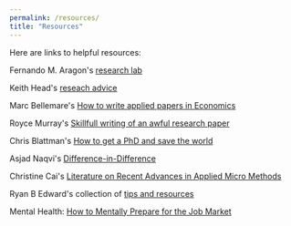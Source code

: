 ```yaml
---
permalink: /resources/
title: "Resources"
---
```

Here are links to helpful resources:

Fernando M. Aragon's [research lab](https://sites.google.com/view/fernandoaragon/research-lab)

Keith Head's [reseach advice](http://blogs.ubc.ca/khead/research/research-advice)

Marc Bellemare's [How to write applied papers in Economics](http://marcfbellemare.com/wordpress/wp-content/uploads/2020/09/BellemareHowToPaperSeptember2020.pdf)

Royce Murray's [Skillfull writing of an awful research paper](https://pubs.acs.org/doi/pdf/10.1021/ac2000169)

Chris Blattman's [How to get a PhD and save the world](https://chrisblattman.com/2007/12/12/how-to-get-a-phd-and-save-the-world/)

Asjad Naqvi's [Difference-in-Difference ](https://asjadnaqvi.github.io/DiD/)

Christine Cai's [Literature on Recent Advances in Applied Micro Methods](https://christinecai.github.io/PublicGoods/applied_micro_methods.pdf)

Ryan B Edward's collection of [tips and resources](http://www.ryanbedwards.com/resources)

Mental Health: [How to Mentally Prepare for the Job Market](https://sites.google.com/view/ejm-mentalhealth/home)





